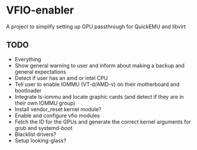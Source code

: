 # VFIO-enabler
A project to simplify setting up GPU passthrough for QuickEMU and libvirt


## TODO
* Everything
* Show general warning to user and inform about making a backup and general expectations
* Detect if user has an amd or intel CPU
* Tell user to enable IOMMU (VT-d/AMD-v) on their motherboard and bootloader
* Integrate ls-iommu and locate graphic cards (and detect if they are in their own IOMMU group)
* Install vendor_reset kernel module?
* Enable and configure vfio modules
* Fetch the ID for the GPUs and generate the correct kernel arguments for grub and systemd-boot
* Blacklist drivers?
* Setup looking-glass?